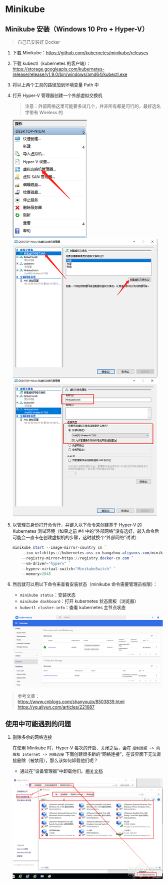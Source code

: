 # Minikube

## Minikube 安装（Windows 10 Pro + Hyper-V）

> 自己已安装好 Docker

1. 下载 Minikube：<https://github.com/kubernetes/minikube/releases>

2. 下载 kubectl（kubernetes 的客户端）：<https://storage.googleapis.com/kubernetes-release/release/v1.9.0/bin/windows/amd64/kubectl.exe>

3. 将以上两个工具的路径加到环境变量 Path 中

4. 打开 Hyper-V 管理器创建一个外部虚拟交换机

    > 注意：外部网络这里可能要多试几个，并非所有都是可行的，最好选名字带有 Wireless 的

    ![虚拟交换机](./assets/images/virtual-switch.png)  
    ![新建虚拟交换机](./assets/images/new-switch.png)  
    ![配置](./assets/images/config-switch.png)

5. 以管理员身份打开命令行，并键入以下命令来创建基于 Hyper-V 的 Kubernetes 测试环境（如果之前 #4 中的“外部网络”没有选好，敲入命令后可能会一直卡在创建虚拟机的步骤，这时就换个“外部网络”试试）

    ```powershell
    minikube start --image-mirror-country cn `
        --iso-url=https://kubernetes.oss-cn-hangzhou.aliyuncs.com/minikube/iso/minikube-v1.6.0.iso `
        --registry-mirror=https://registry.docker-cn.com `
        --vm-driver="hyperv" `
        --hyperv-virtual-switch="MinikubeSwitch" `
        --memory=2048
    ```

6. 然后就可以用以下命令来查看安装状态（minikube 命令需要管理员权限）：
    - `minikube status`：安装状态
    - `minikube dashboard`：打开 kubernetes 状态面板（浏览器）
    - `kubectl cluster-info`：查看 kubernetes 主节点状态

    ![管理界面](./assets/images/minikube-dashboard.png)

> 参考文章：  
> <https://www.cnblogs.com/shanyou/p/8503839.html>  
> <https://yq.aliyun.com/articles/221687>

## 使用中可能遇到的问题

1. 删除多余的网络连接

    在使用 Minikube 时，Hyper-V 每次的开启、关闭之后，会在 `控制面板 -> 网络和 Internet -> 网络连接` 下面创建很多新的“网络连接”，在该界面下无法直接删除（被禁用），那么该如何卸载他们呢？

    - 通过在“设备管理器”中卸载他们。[相关文档](https://jingyan.baidu.com/article/148a1921a2f6c94d71c3b132.html)

    ![删除现有网络连接](./assets/images/delete-network.png)
